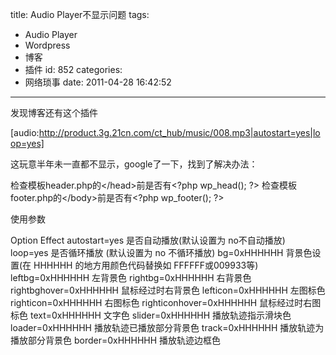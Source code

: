 title: Audio Player不显示问题
tags:
  - Audio Player
  - Wordpress
  - 博客
  - 插件
id: 852
categories:
  - 网络琐事
date: 2011-04-28 16:42:52
---

发现博客还有这个插件

[audio:http://product.3g.21cn.com/ct_hub/music/008.mp3|autostart=yes|loop=yes]

这玩意半年未一直都不显示，google了一下，找到了解决办法：

检查模板header.php的&lt;/head&gt;前是否有&lt;?php wp_head(); ?&gt;
检查模板footer.php的&lt;/body&gt;前是否有&lt;?php wp_footer(); ?&gt;

使用参数

Option	Effect
autostart=yes	是否自动播放(默认设置为 no不自动播放)
loop=yes	是否循环播放 (默认设置为 no 不循环播放)
bg=0xHHHHHH	背景色设置(在 HHHHHH 的地方用颜色代码替换如 FFFFFF或009933等)
leftbg=0xHHHHHH	左背景色
rightbg=0xHHHHHH	右背景色
rightbghover=0xHHHHHH	鼠标经过时右背景色
lefticon=0xHHHHHH	左图标色
righticon=0xHHHHHH	右图标色
righticonhover=0xHHHHHH	鼠标经过时右图标色
text=0xHHHHHH	文字色
slider=0xHHHHHH	播放轨迹指示滑块色
loader=0xHHHHHH	播放轨迹已播放部分背景色
track=0xHHHHHH	播放轨迹为播放部分背景色
border=0xHHHHHH	播放轨迹边框色

&nbsp;